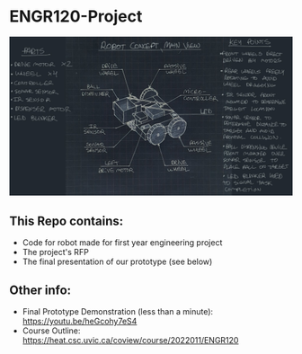 # ENGR120-Project
![Alt text](https://github.com/reedbryan/ENGR120-Project/blob/main/concept_sheet_01.jpg)
## This Repo contains:
 - Code for robot made for first year engineering project
 - The project's RFP
 - The final presentation of our prototype (see below)

## Other info:
 - Final Prototype Demonstration (less than a minute): https://youtu.be/heGcohy7eS4
 - Course Outline: https://heat.csc.uvic.ca/coview/course/2022011/ENGR120
